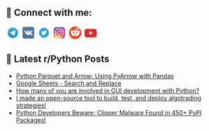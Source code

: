 ## 🔎 Connect with me:
[<img src="https://github.com/bullbesh/bullbesh/blob/main/images/Telegram.png" width="32" height="32" />](https://t.me/bullbesh)
[<img src="https://github.com/bullbesh/bullbesh/blob/main/images/VK.png" width="32" height="32" />](https://vk.com/bullbesh)
[<img src="https://github.com/bullbesh/bullbesh/blob/main/images/Twitter.png" width="32" height="32" />](https://twitter.com/bullbesh1)
[<img src="https://github.com/bullbesh/bullbesh/blob/main/images/Instagram.png" width="32" height="32" />](https://www.instagram.com/bullbesh)
[<img src="https://github.com/bullbesh/bullbesh/blob/main/images/Reddit.png" width="32" height="32" />](https://www.reddit.com/user/bullbesh)
[<img src="https://github.com/bullbesh/bullbesh/blob/main/images/YouTube.png" width="32" height="32" />](https://www.youtube.com/channel/UCtfjRs6uzgq5mfm8S06WTcg)

## 📕 Latest r/Python Posts
<!-- BLOG-POST-LIST:START -->
- [Python Parquet and Arrow: Using PyArrow with Pandas](https://www.reddit.com/r/Python/comments/112wzpx/python_parquet_and_arrow_using_pyarrow_with_pandas/)
- [Google Sheets - Search and Replace](https://www.reddit.com/r/Python/comments/112wteh/google_sheets_search_and_replace/)
- [How many of you are involved in GUI development with Python?](https://www.reddit.com/r/Python/comments/112vw9s/how_many_of_you_are_involved_in_gui_development/)
- [I made an open-source tool to build, test, and deploy algotrading strategies!](https://www.reddit.com/r/Python/comments/112viv7/i_made_an_opensource_tool_to_build_test_and/)
- [Python Developers Beware: Clipper Malware Found in 450+ PyPI Packages!](https://www.reddit.com/r/Python/comments/112vgw5/python_developers_beware_clipper_malware_found_in/)
<!-- BLOG-POST-LIST:END -->
